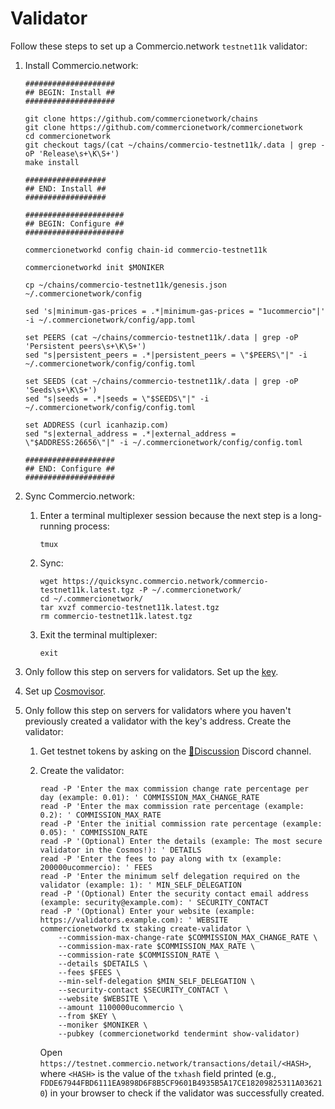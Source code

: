 # Validator

Follow these steps to set up a Commercio.network `testnet11k` validator:
1. Install Commercio.network:

    ```shell
    ####################
    ## BEGIN: Install ##
    ####################
   
    git clone https://github.com/commercionetwork/chains
    git clone https://github.com/commercionetwork/commercionetwork
    cd commercionetwork
    git checkout tags/(cat ~/chains/commercio-testnet11k/.data | grep -oP 'Release\s+\K\S+')
    make install
   
    ##################
    ## END: Install ##
    ##################
   
    ######################
    ## BEGIN: Configure ##
    ######################
   
    commercionetworkd config chain-id commercio-testnet11k
   
    commercionetworkd init $MONIKER
   
    cp ~/chains/commercio-testnet11k/genesis.json ~/.commercionetwork/config
   
    sed 's|minimum-gas-prices = .*|minimum-gas-prices = "1ucommercio"|' -i ~/.commercionetwork/config/app.toml
   
    set PEERS (cat ~/chains/commercio-testnet11k/.data | grep -oP 'Persistent peers\s+\K\S+')
    sed "s|persistent_peers = .*|persistent_peers = \"$PEERS\"|" -i ~/.commercionetwork/config/config.toml
   
    set SEEDS (cat ~/chains/commercio-testnet11k/.data | grep -oP 'Seeds\s+\K\S+')
    sed "s|seeds = .*|seeds = \"$SEEDS\"|" -i ~/.commercionetwork/config/config.toml
   
    set ADDRESS (curl icanhazip.com)
    sed "s|external_address = .*|external_address = \"$ADDRESS:26656\"|" -i ~/.commercionetwork/config/config.toml
   
    ####################
    ## END: Configure ##
    ####################
    ```
2. Sync Commercio.network:
    1. Enter a terminal multiplexer session because the next step is a long-running process:

        ```shell
        tmux
        ```

    2. Sync:

        ```shell
        wget https://quicksync.commercio.network/commercio-testnet11k.latest.tgz -P ~/.commercionetwork/
        cd ~/.commercionetwork/
        tar xvzf commercio-testnet11k.latest.tgz
        rm commercio-testnet11k.latest.tgz
        ```

    3. Exit the terminal multiplexer:

        ```shell
        exit
        ```   
3. Only follow this step on servers for validators. Set up the [key](../../../key.md).
4. Set up [Cosmovisor](../../../cosmovisor.md).
5. Only follow this step on servers for validators where you haven't previously created a validator with the key's address. Create the validator:
    1. Get testnet tokens by asking on the [🤝Discussion](https://discord.com/channels/973149882032468029/984721633585553429) Discord channel.
    2. Create the validator:

        ```shell
        read -P 'Enter the max commission change rate percentage per day (example: 0.01): ' COMMISSION_MAX_CHANGE_RATE
        read -P 'Enter the max commission rate percentage (example: 0.2): ' COMMISSION_MAX_RATE
        read -P 'Enter the initial commission rate percentage (example: 0.05): ' COMMISSION_RATE
        read -P '(Optional) Enter the details (example: The most secure validator in the Cosmos!): ' DETAILS
        read -P 'Enter the fees to pay along with tx (example: 200000ucommercio): ' FEES
        read -P 'Enter the minimum self delegation required on the validator (example: 1): ' MIN_SELF_DELEGATION
        read -P '(Optional) Enter the security contact email address (example: security@example.com): ' SECURITY_CONTACT
        read -P '(Optional) Enter your website (example: https://validators.example.com): ' WEBSITE
        commercionetworkd tx staking create-validator \
            --commission-max-change-rate $COMMISSION_MAX_CHANGE_RATE \
            --commission-max-rate $COMMISSION_MAX_RATE \
            --commission-rate $COMMISSION_RATE \
            --details $DETAILS \
            --fees $FEES \
            --min-self-delegation $MIN_SELF_DELEGATION \
            --security-contact $SECURITY_CONTACT \
            --website $WEBSITE \
            --amount 1100000ucommercio \
            --from $KEY \
            --moniker $MONIKER \
            --pubkey (commercionetworkd tendermint show-validator)
        ```

       Open `https://testnet.commercio.network/transactions/detail/<HASH>`, where `<HASH>` is the value of the `txhash` field printed (e.g., `FDDE67944FBD6111EA9898D6F8B5CF9601B4935B5A17CE18209825311A036210`) in your browser to check if the validator was successfully created.
